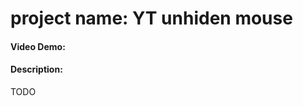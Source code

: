 # project name: YT unhiden mouse
#### Video Demo:  <URL HERE>
#### Description:
TODO
<!--README.md file should be:
- minimally multiple paragraphs in length, 
- explain what your project is, 
- what each of the files you wrote for the project contains and does, 
- if you debated certain design choices, explaining why you made them. 
. -->